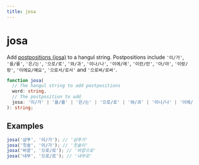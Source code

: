 ```yaml
---
title: josa
---
```


# josa

Add [postpositions (josa)](https://en.wikipedia.org/wiki/Korean_postpositions) to a hangul string. Postpositions include `'이/가'`, `'을/를'`, `'은/는'`, `'으로/로'`, `'와/과'`, `'이나/나'`, `'이에/에'`, `'이란/란'`, `'아/야'`, `'이랑/랑'`, `'이에요/예요'`, `'으로서/로서'` and `'으로써/로써'`.

```typescript
function josa(
  // The hangul string to add postpositions
  word: string,
  // The postposition to add
  josa: '이/가' | '을/를' | '은/는' | '으로/로' | '와/과' | '이나/나' | '이에/에' | '이란/란' | '아/야' | '이랑/랑' | '이에요/예요' | '으로서/로서' | '으로써/로써'
): string;
```

## Examples

```typescript
josa('샴푸', '이/가'); // '샴푸가'
josa('칫솔', '이/가'); // '칫솔이'
josa('바깥', '으로/로'); // '바깥으로'
josa('내부', '으로/로'); // '내부로'
```
